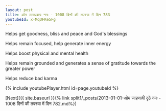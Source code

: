 ```yaml
---
layout: post
title: ओम उमाधवाय नमः - 1008 दिनों की तपस्या में दिन 783
youtubeId: x-MqUFKe5Fg
---
```

 
 
Helps get goodness, bliss and peace and God's blessings
 
Helps remain focused, help generate inner energy 
 
Helps boost physical and mental health 
 
Helps remain grounded and generates a sense of gratitude towards the greater power 
 
Helps reduce bad karma
 
 
 
 


{% include youtubePlayer.html id=page.youtubeId %}
 
[Next]({{ site.baseurl }}{% link  split1/_posts/2013-01-01-ओम जाहणावी दृठे नमः - 1008 दिनों की तपस्या में दिन 782.md%})
 
